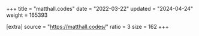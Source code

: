 +++
title = "matthall.codes"
date = "2022-03-22"
updated = "2024-04-24"
weight = 165393

[extra]
source = "https://matthall.codes/"
ratio = 3
size = 162
+++

